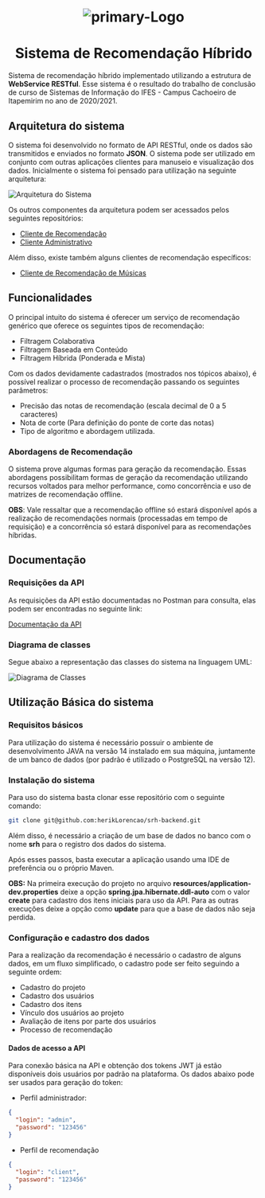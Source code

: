 <h1 align="center">
    <img src="https://i.ibb.co/tzbzzs9/primary-Logo.png" alt="primary-Logo" border="0">
</h1>

<h1 align="center">
    Sistema de Recomendação Híbrido
</h1>

Sistema de recomendação híbrido implementado utilizando a estrutura de **WebService RESTful**. Esse sistema é o resultado do trabalho de conclusão de curso de Sistemas de Informação do IFES - Campus Cachoeiro de Itapemirim no ano de 2020/2021.

## Arquitetura do sistema

O sistema foi desenvolvido no formato de API RESTful, onde os dados são transmitidos e enviados no formato **JSON**. O sistema pode ser utilizado em conjunto com outras aplicações clientes para manuseio e visualização dos dados. Inicialmente o sistema foi pensado para utilização na seguinte arquitetura:

![Arquitetura do Sistema](https://i.ibb.co/Jd6wrnf/arquitetura.png)

Os outros componentes da arquitetura podem ser acessados pelos seguintes repositórios:

- [Cliente de Recomendação](https://github.com/herikLorencao/srh-client)
- [Cliente Administrativo](https://github.com/herikLorencao/srh-client-admin)

Além disso, existe também alguns clientes de recomendação específicos:

- [Cliente de Recomendação de Músicas](https://github.com/herikLorencao/srh-findbymusic)

## Funcionalidades

O principal intuito do sistema é oferecer um serviço de recomendação genérico que oferece os seguintes tipos de recomendação:

- Filtragem Colaborativa
- Filtragem Baseada em Conteúdo
- Filtragem Híbrida (Ponderada e Mista)

Com os dados devidamente cadastrados (mostrados nos tópicos abaixo), é possível realizar o processo de recomendação passando os seguintes parâmetros:

- Precisão das notas de recomendação (escala decimal de 0 a 5 caracteres)
- Nota de corte (Para definição do ponte de corte das notas)
- Tipo de algoritmo e abordagem utilizada.

### Abordagens de Recomendação

O sistema prove algumas formas para geração da recomendação. Essas abordagens possibilitam formas de geração da recomendação utilizando recursos voltados para melhor performance, como concorrência e uso de matrizes de recomendação offline.

**OBS**: Vale ressaltar que a recomendação offline só estará disponível após a realização de recomendações normais (processadas em tempo de requisição) e a concorrência só estará disponível para as recomendações híbridas.

## Documentação

### Requisições da API

As requisições da API estão documentadas no Postman para consulta, elas podem ser encontradas no seguinte link:

[Documentação da API](https://documenter.getpostman.com/view/6420672/T1LVA4ST)

### Diagrama de classes

Segue abaixo a representação das classes do sistema na linguagem UML:

![Diagrama de Classes](https://i.ibb.co/1Kz7n4n/diagram.jpg)

## Utilização Básica do sistema

### Requisitos básicos

Para utilização do sistema é necessário possuir o ambiente de desenvolvimento JAVA na versão 14 instalado em sua máquina, juntamente de um banco de dados (por padrão é utilizado o PostgreSQL na versão 12).

### Instalação do sistema

Para uso do sistema basta clonar esse repositório com o seguinte comando:

```bash
git clone git@github.com:herikLorencao/srh-backend.git
```

Além disso, é necessário a criação de um base de dados no banco com o nome **srh** para o registro dos dados do sistema.

Após esses passos, basta executar a aplicação usando uma IDE de preferência ou o próprio Maven.

**OBS:** Na primeira execução do projeto no arquivo **resources/application-dev.properties** deixe a opção **spring.jpa.hibernate.ddl-auto**
com o valor **create** para cadastro dos itens iniciais para uso da API. Para as outras execuções deixe a opção como **update** para que a
base de dados não seja perdida. 

### Configuração e cadastro dos dados

Para a realização da recomendação é necessário o cadastro de alguns dados, em um fluxo simplificado, o cadastro pode ser feito seguindo a seguinte ordem:

- Cadastro do projeto
- Cadastro dos usuários
- Cadastro dos itens
- Vínculo dos usuários ao projeto
- Avaliação de itens por parte dos usuários
- Processo de recomendação

#### Dados de acesso a API

Para conexão básica na API e obtenção dos tokens JWT já estão disponíveis dois usuários por padrão na plataforma. Os dados
abaixo pode ser usados para geração do token:

- Perfil administrador:

```json
{
  "login": "admin",
  "password": "123456"
}
```

- Perfil de recomendação

```json
{
  "login": "client",
  "password": "123456"
}
```